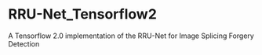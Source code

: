 # RRU-Net_Tensorflow2
A Tensorflow 2.0 implementation of the RRU-Net for Image Splicing Forgery Detection
